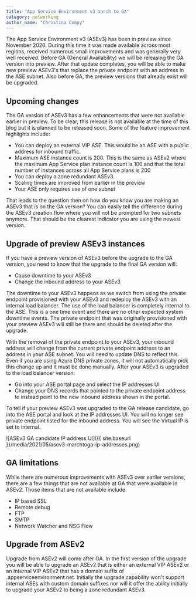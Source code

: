 ```yaml
---
title: "App Service Environment v3 march to GA"
category: networking
author_name: "Christina Compy"
---
```


The App Service Environment v3 (ASEv3) has been in preview since November 2020. During this time it was made available across most regions, received numerous small improvements and was generally very well received. Before GA (General Availability) we will be releasing the GA version into preview.  After that update completes, you will be able to make new preview ASEv3's that replace the private endpoint with an address in the ASE subnet. Also before GA, the preview versions that already exist will be upgraded.  

## Upcoming changes

The GA version of ASEv3 has a few enhancements that were not available earlier in preview. To be clear, this release is not available at the time of this blog but it is planned to be released soon. Some of the feature improvement highlights include:

- You can deploy an external VIP ASE. This would be an ASE with a public address for inbound traffic.
- Maximum ASE instance count is 200. This is the same as ASEv2 where the maximum App Service plan instance count is 100 and that the total number of instances across all App Service plans is 200
- You can deploy a zone redundant ASEv3. 
- Scaling times are improved from earlier in the preview
- Your ASE only requires use of one subnet

That leads to the question then on how do you know you are making an ASEv3 that is on the GA version? You can easily tell the difference during the ASEv3 creation flow where you will not be prompted for two subnets anymore. That should be the clearest indicator you are using the newest version.

## Upgrade of preview ASEv3 instances 

If you have a preview version of ASEv3 before the upgrade to the GA version, you need to know that the upgrade to the final GA version will:

- Cause downtime to your ASEv3
- Change the inbound address to your ASEv3

The downtime to your ASEv3 happens as we switch from using the private endpoint provisioned with your ASEv3 and redeploy the ASEv3 with an internal load balancer.  The use of the load balancer is completely internal to the ASE.  This is a one time event and there are no other expected system downtime events. The private endpoint that was originally provisioned with your preview ASEv3 will still be there and should be deleted after the upgrade. 

With the removal of the private endpoint to your ASEv3, your inbound address will change from the current private endpoint address to an address in your ASE subnet.  You will need to update DNS to reflect this.  Even if you are using Azure DNS private zones, it will not automatically pick this change up and it must be done manually.  After your ASEv3 is upgraded to the load balancer version:

- Go into your ASE portal page and select the IP addresses UI
- Change your DNS records that pointed to the private endpoint address to instead point to the new inbound address shown in the portal. 

To tell if your preview ASEv3 was upgraded to the GA release candidate, go into the ASE portal and look at the IP addresses UI. You will no longer see private endpoint listed for the inbound address. You will see the Virtual IP is set to internal. 

![ASEv3 GA candidate IP address UI]({{ site.baseurl }}/media/2021/05/asev3-marchtoga-ip-addresses.png)

## GA limitations

While there are numerous improvements with ASEv3 over earlier versions, there are a few things that are not available at GA that were available in ASEv2.  Those items that are not available include:

- IP based SSL
- Remote debug
- FTP
- SMTP
- Network Watcher and NSG Flow

## Upgrade from ASEv2

Upgrade from ASEv2 will come after GA.  In the first version of the upgrade you will be able to upgrade an ASEv2 that is either an external VIP ASEv2 or an internal VIP ASEv2 that has a domain suffix of .appserviceenvironment.net.  Initially the upgrade capability won't support internal ASEs with custom domain suffixes nor will it offer the ability initially to upgrade your ASEv2 to being a zone redundant ASEv3.

